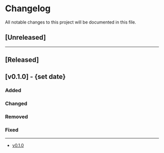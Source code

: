 # Changelog

All notable changes to this project will be documented in this file.

## [Unreleased]

---

## [Released]

## [v0.1.0] - {set date}

### Added

### Changed

### Removed

### Fixed

---

<!-- Versions -->

- [v0.1.0]()
